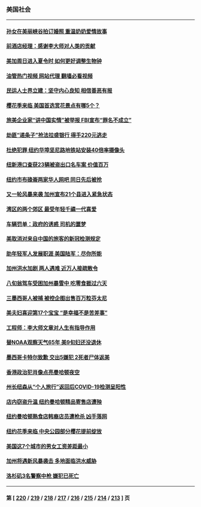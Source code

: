 ### 美国社会
---
#### [孙女在美丽峡谷拍订婚照 重温奶奶爱情故事](../../pages/ncid1078160/n13947847.md?03121245) 
#### [前酒店经理：感谢李大师对人类的贡献](../../pages/ncid1078160/n13947597.md?03121245) 
#### [美加周日进入夏令时 如何更好调整生物钟](../../pages/ncid1078160/n13947977.md?03121245) 
#### [油管热门视频 网站代理 翻墙必看视频](http://138.2.39.72:81/youtube.html?epic-marker?03121245)
#### [民运人士界立建：坚守内心良知  相信善恶有报](../../pages/ncid1078160/n13947881.md?03121245) 
#### [樱花季来临 美国首选赏花景点有哪5个？](../../pages/ncid1078160/n13947856.md?03121245) 
#### [旅美企业家“讲中国实情”被举报 FBI宣布“罪名不成立”](../../pages/ncid1078160/n13947832.md?03121245) 
#### [劫匪“递条子”抢法拉盛银行 得手220元逃走](../../pages/ncid1078160/n13947793.md?03121245) 
#### [杜绝犯罪 纽约华埠坚尼路地铁站安装40倍率摄像头](../../pages/ncid1078160/n13947752.md?03121245) 
#### [纽新港口查获23辆被盗出口名车案 价值百万](../../pages/ncid1078160/n13947775.md?03121245) 
#### [纽约市布碌崙两家华人网吧 同日先后被抢](../../pages/ncid1078160/n13947756.md?03121245) 
#### [又一轮风暴来袭 加州宣布21个县进入紧急状态](../../pages/ncid1078160/n13947789.md?03121245) 
#### [湾区的两个郊区 最受年轻千禧一代喜爱](../../pages/ncid1078160/n13947749.md?03121245) 
#### [车辆罚单：政府的诱惑 司机的噩梦](../../pages/ncid1078160/n13947686.md?03121245) 
#### [美取消对来自中国的旅客的新冠检测规定](../../pages/ncid1078160/n13947617.md?03121245) 
#### [助年轻军人发展职涯 美国陆军：尽你所能](../../pages/ncid1078160/n13947611.md?03121245) 
#### [加州洪水加剧 两人遇难 近万人接疏散令](../../pages/ncid1078160/n13947547.md?03121245) 
#### [八旬翁驾车受困加州暴雪中 吃零食捱过六天](../../pages/ncid1078160/n13947598.md?03121245) 
#### [三墨西哥人被捕 被控企图出售百万粒芬太尼](../../pages/ncid1078160/n13947570.md?03121245) 
#### [美夫妇喜迎第17个宝宝 “是幸福不是苦差事”](../../pages/ncid1078160/n13947149.md?03121245) 
#### [工程师：李大师文章对人生有指导作用](../../pages/ncid1078160/n13946830.md?03121245) 
#### [替NOAA观察天气65年 美9旬妇还没退休](../../pages/ncid1078160/n13947229.md?03121245) 
#### [墨西哥卡特尔致歉 交出5嫌犯 2死者尸体返美](../../pages/ncid1078160/n13947329.md?03121245) 
#### [香港政治犯肖像点亮曼哈顿夜空](../../pages/ncid1078160/n13947230.md?03121245) 
#### [州长纽森从“个人旅行”返回后COVID-19检测呈阳性](../../pages/ncid1078160/n13947205.md?03121245) 
#### [店内窃盗升温 纽约曼哈顿精品寄售店遭殃](../../pages/ncid1078160/n13947117.md?03121245) 
#### [纽约曼哈顿熟食店韩裔店员遭枪杀 凶手落网](../../pages/ncid1078160/n13947110.md?03121245) 
#### [纽约花季来临 中央公园部分樱花提前绽放](../../pages/ncid1078160/n13947124.md?03121245) 
#### [美国这7个城市的男女工资差距最小](../../pages/ncid1078160/n13947018.md?03121245) 
#### [加州将遇新风暴袭击 多地面临洪水威胁](../../pages/ncid1078160/n13946906.md?03121245) 
#### [洛杉矶3名警察中枪 嫌犯已死亡](../../pages/ncid1078160/n13946843.md?03121245) 

---
#### 第 [ [220](./220.md?03121245) / [219](./219.md?03121245) / [218](./218.md?03121245) / [217](./217.md?03121245) / [216](./216.md?03121245) / [215](./215.md?03121245) / [214](./214.md?03121245) / [213](./213.md?03121245) ] 页
